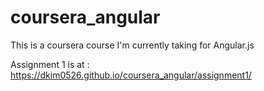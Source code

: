 # coursera_angular

This is a coursera course I'm currently taking for Angular.js

Assignment 1 is at : https://dkim0526.github.io/coursera_angular/assignment1/
